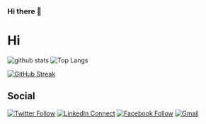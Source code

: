 ### Hi there 👋

<!--
**essie-noble/essie-noble** is a ✨ _special_ ✨ repository because its `README.md` (this file) appears on your GitHub profile.

Here are some ideas to get you started:

- 🔭 I’m currently working on ...
- 🌱 I’m currently learning ...
- 👯 I’m looking to collaborate on ...
- 🤔 I’m looking for help with ...
- 💬 Ask me about ...
- 📫 How to reach me: ...
- 😄 Pronouns: ...
- ⚡ Fun fact: ...
-->


# Hi

![github stats](https://github-readme-stats.vercel.app/api?username=essie-noble&show_icons=true&count_private=true&line_height=33&theme=react)
![Top Langs](https://github-readme-stats.vercel.app/api/top-langs/?username=essie-noble&hide=html&theme=react)

[![GitHub Streak](https://github-readme-streak-stats.herokuapp.com/?user=essie-noble&theme=react)](https://github.com/DenverCoder1/github-readme-streak-stats)

## Social

[![Twitter Follow](https://img.shields.io/badge/%20-Follow-black?color=14171A&labelColor=1976d2&logo=twitter&logoColor=ffffff)](https://twitter.com/EstherIrungu19)
[![LinkedIn Connect](https://img.shields.io/badge/%20-Connect-black?color=14171A&labelColor=212121&logo=linkedin&logoColor=ffffff)](https://www.linkedin.com/in/esther-irungu-678453198/)
[![Facebook Follow](https://img.shields.io/badge/%20-Follow-black?color=14171A&labelColor=1976d2&logo=facebook&logoColor=ffffff)](https://web.facebook.com/ezzie.irungu)
[![Gmail](https://img.shields.io/badge/%20-Send%20Mail-black?color=14171A&labelColor=ef5350&logo=gmail&logoColor=ffffff)](mailto:estherwambuiirungu@gmail.com?subject=From%20GitHub&body=Hi,%20there.%20Found%20you%20from%20GitHub.)

